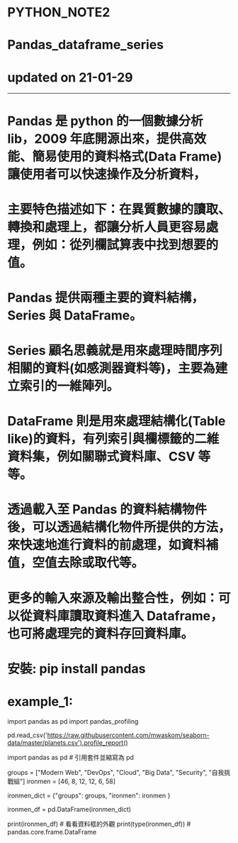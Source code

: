 # PYTHON_NOTE2

# Pandas_dataframe_series 
# updated on 21-01-29
---------------------------------------------------------------------------------------------------------------------
# Pandas 是 python 的一個數據分析 lib，2009 年底開源出來，提供高效能、簡易使用的資料格式(Data Frame)讓使用者可以快速操作及分析資料，
# 主要特色描述如下：在異質數據的讀取、轉換和處理上，都讓分析人員更容易處理，例如：從列欄試算表中找到想要的值。

# Pandas 提供兩種主要的資料結構，Series 與 DataFrame。
  # Series 顧名思義就是用來處理時間序列相關的資料(如感測器資料等)，主要為建立索引的一維陣列。
  # DataFrame 則是用來處理結構化(Table like)的資料，有列索引與欄標籤的二維資料集，例如關聯式資料庫、CSV 等等。

# 透過載入至 Pandas 的資料結構物件後，可以透過結構化物件所提供的方法，來快速地進行資料的前處理，如資料補值，空值去除或取代等。
# 更多的輸入來源及輸出整合性，例如：可以從資料庫讀取資料進入 Dataframe，也可將處理完的資料存回資料庫。
  # 安裝: pip install pandas 

# example_1: 
import pandas as pd
import pandas_profiling

pd.read_csv('https://raw.githubusercontent.com/mwaskom/seaborn-data/master/planets.csv').profile_report()

import pandas as pd # 引用套件並縮寫為 pd

groups = ["Modern Web", "DevOps", "Cloud", "Big Data", "Security", "自我挑戰組"]
ironmen = [46, 8, 12, 12, 6, 58]

ironmen_dict = {"groups": groups,
                "ironmen": ironmen
                }

ironmen_df = pd.DataFrame(ironmen_dict)

print(ironmen_df) # 看看資料框的外觀
print(type(ironmen_df)) # pandas.core.frame.DataFrame
